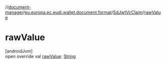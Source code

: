 //[document-manager](../../../index.md)/[eu.europa.ec.eudi.wallet.document.format](../index.md)/[SdJwtVcClaim](index.md)/[rawValue](raw-value.md)

# rawValue

[androidJvm]\
open override val [rawValue](raw-value.md): [String](https://kotlinlang.org/api/latest/jvm/stdlib/kotlin/-string/index.html)
